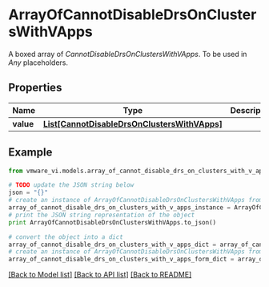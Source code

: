 # ArrayOfCannotDisableDrsOnClustersWithVApps

A boxed array of *CannotDisableDrsOnClustersWithVApps*. To be used in *Any* placeholders. 

## Properties
Name | Type | Description | Notes
------------ | ------------- | ------------- | -------------
**value** | [**List[CannotDisableDrsOnClustersWithVApps]**](CannotDisableDrsOnClustersWithVApps.md) |  | 

## Example

```python
from vmware_vi.models.array_of_cannot_disable_drs_on_clusters_with_v_apps import ArrayOfCannotDisableDrsOnClustersWithVApps

# TODO update the JSON string below
json = "{}"
# create an instance of ArrayOfCannotDisableDrsOnClustersWithVApps from a JSON string
array_of_cannot_disable_drs_on_clusters_with_v_apps_instance = ArrayOfCannotDisableDrsOnClustersWithVApps.from_json(json)
# print the JSON string representation of the object
print ArrayOfCannotDisableDrsOnClustersWithVApps.to_json()

# convert the object into a dict
array_of_cannot_disable_drs_on_clusters_with_v_apps_dict = array_of_cannot_disable_drs_on_clusters_with_v_apps_instance.to_dict()
# create an instance of ArrayOfCannotDisableDrsOnClustersWithVApps from a dict
array_of_cannot_disable_drs_on_clusters_with_v_apps_form_dict = array_of_cannot_disable_drs_on_clusters_with_v_apps.from_dict(array_of_cannot_disable_drs_on_clusters_with_v_apps_dict)
```
[[Back to Model list]](../README.md#documentation-for-models) [[Back to API list]](../README.md#documentation-for-api-endpoints) [[Back to README]](../README.md)


